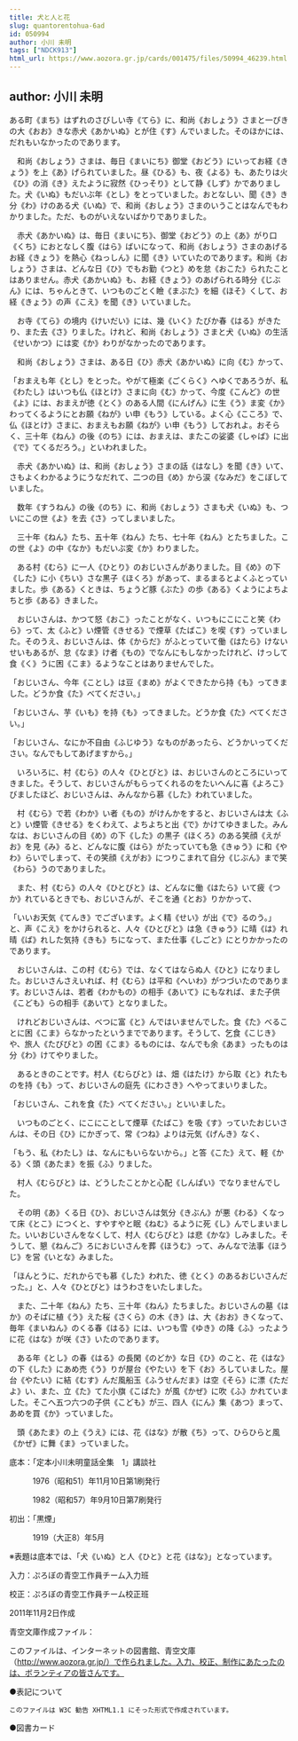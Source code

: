 ```yaml
---
title: 犬と人と花
slug: quantorentohua-6ad
id: 050994
author: 小川 未明
tags: ["NDCK913"]
html_url: https://www.aozora.gr.jp/cards/001475/files/50994_46239.html
---
```


## author: 小川 未明

ある町《まち》はずれのさびしい寺《てら》に、和尚《おしょう》さまと一ぴきの大《おお》きな赤犬《あかいぬ》とが住《す》んでいました。そのほかには、だれもいなかったのであります。

　和尚《おしょう》さまは、毎日《まいにち》御堂《おどう》にいってお経《きょう》を上《あ》げられていました。昼《ひる》も、夜《よる》も、あたりは火《ひ》の消《き》えたように寂然《ひっそり》として静《しず》かでありました。犬《いぬ》もだいぶ年《とし》をとっていました。おとなしい、聞《き》き分《わ》けのある犬《いぬ》で、和尚《おしょう》さまのいうことはなんでもわかりました。ただ、ものがいえないばかりでありました。

　赤犬《あかいぬ》は、毎日《まいにち》、御堂《おどう》の上《あ》がり口《くち》におとなしく腹《はら》ばいになって、和尚《おしょう》さまのあげるお経《きょう》を熱心《ねっしん》に聞《き》いていたのであります。和尚《おしょう》さまは、どんな日《ひ》でもお勤《つと》めを怠《おこた》られたことはありません。赤犬《あかいぬ》も、お経《きょう》のあげられる時分《じぶん》には、ちゃんときて、いつものごとく瞼《まぶた》を細《ほそ》くして、お経《きょう》の声《こえ》を聞《き》いていました。

　お寺《てら》の境内《けいだい》には、幾《いく》たびか春《はる》がきたり、また去《さ》りました。けれど、和尚《おしょう》さまと犬《いぬ》の生活《せいかつ》には変《か》わりがなかったのであります。

　和尚《おしょう》さまは、ある日《ひ》赤犬《あかいぬ》に向《む》かって、

「おまえも年《とし》をとった。やがて極楽《ごくらく》へゆくであろうが、私《わたし》はいつも仏《ほとけ》さまに向《む》かって、今度《こんど》の世《よ》には、おまえが徳《とく》のある人間《にんげん》に生《う》ま変《か》わってくるようにとお願《ねが》い申《もう》している。よく心《こころ》で、仏《ほとけ》さまに、おまえもお願《ねが》い申《もう》しておれよ。おそらく、三十年《ねん》の後《のち》には、おまえは、またこの娑婆《しゃば》に出《で》てくるだろう。」といわれました。

　赤犬《あかいぬ》は、和尚《おしょう》さまの話《はなし》を聞《き》いて、さもよくわかるようにうなだれて、二つの目《め》から涙《なみだ》をこぼしていました。

　数年《すうねん》の後《のち》に、和尚《おしょう》さまも犬《いぬ》も、ついにこの世《よ》を去《さ》ってしまいました。

　三十年《ねん》たち、五十年《ねん》たち、七十年《ねん》とたちました。この世《よ》の中《なか》もだいぶ変《か》わりました。

　ある村《むら》に一人《ひとり》のおじいさんがありました。目《め》の下《した》に小《ちい》さな黒子《ほくろ》があって、まるまるとよくふとっていました。歩《ある》くときは、ちょうど豚《ぶた》の歩《ある》くようによちよちと歩《ある》きました。

　おじいさんは、かつて怒《おこ》ったことがなく、いつもにこにこと笑《わら》って、太《ふと》い煙管《きせる》で煙草《たばこ》を喫《す》っていました。そのうえ、おじいさんは、体《からだ》がふとっていて働《はたら》けないせいもあるが、怠《なま》け者《もの》でなんにもしなかったけれど、けっして食《く》うに困《こま》るようなことはありませんでした。

「おじいさん、今年《ことし》は豆《まめ》がよくできたから持《も》ってきました。どうか食《た》べてください。」

「おじいさん、芋《いも》を持《も》ってきました。どうか食《た》べてください。」

「おじいさん、なにか不自由《ふじゆう》なものがあったら、どうかいってください。なんでもしてあげますから。」

　いろいろに、村《むら》の人々《ひとびと》は、おじいさんのところにいってきました。そうして、おじいさんがもらってくれるのをたいへんに喜《よろこ》びましたほど、おじいさんは、みんなから慕《した》われていました。

　村《むら》で若《わか》い者《もの》がけんかをすると、おじいさんは太《ふと》い煙管《きせる》をくわえて、よちよちと出《で》かけてゆきました。みんなは、おじいさんの目《め》の下《した》の黒子《ほくろ》のある笑顔《えがお》を見《み》ると、どんなに腹《はら》がたっていても急《きゅう》に和《やわ》らいでしまって、その笑顔《えがお》につりこまれて自分《じぶん》まで笑《わら》うのでありました。

　また、村《むら》の人々《ひとびと》は、どんなに働《はたら》いて疲《つか》れているときでも、おじいさんが、そこを通《とお》りかかって、

「いいお天気《てんき》でございます。よく精《せい》が出《で》るのう。」と、声《こえ》をかけられると、人々《ひとびと》は急《きゅう》に晴《は》れ晴《ば》れした気持《きも》ちになって、また仕事《しごと》にとりかかったのであります。

　おじいさんは、この村《むら》では、なくてはならぬ人《ひと》になりました。おじいさんさえいれば、村《むら》は平和《へいわ》がつづいたのであります。おじいさんは、若者《わかもの》の相手《あいて》にもなれば、また子供《こども》らの相手《あいて》となりました。

　けれどおじいさんは、べつに富《と》んではいませんでした。食《た》べることに困《こま》らなかったというまでであります。そうして、乞食《こじき》や、旅人《たびびと》の困《こま》るものには、なんでも余《あま》ったものは分《わ》けてやりました。

　あるときのことです。村人《むらびと》は、畑《はたけ》から取《と》れたものを持《も》って、おじいさんの庭先《にわさき》へやってまいりました。

「おじいさん、これを食《た》べてください。」といいました。

　いつものごとく、にこにことして煙草《たばこ》を吸《す》っていたおじいさんは、その日《ひ》にかぎって、常《つね》よりは元気《げんき》なく、

「もう、私《わたし》は、なんにもいらないから。」と答《こた》えて、軽《かる》く頭《あたま》を振《ふ》りました。

　村人《むらびと》は、どうしたことかと心配《しんぱい》でなりませんでした。

　その明《あ》くる日《ひ》、おじいさんは気分《きぶん》が悪《わる》くなって床《とこ》につくと、すやすやと眠《ねむ》るように死《し》んでしまいました。いいおじいさんをなくして、村人《むらびと》は悲《かな》しみました。そうして、懇《ねんご》ろにおじいさんを葬《ほうむ》って、みんなで法事《ほうじ》を営《いとな》みました。

「ほんとうに、だれからでも慕《した》われた、徳《とく》のあるおじいさんだった。」と、人々《ひとびと》はうわさをいたしました。

　また、二十年《ねん》たち、三十年《ねん》たちました。おじいさんの墓《はか》のそばに植《う》えた桜《さくら》の木《き》は、大《おお》きくなって、毎年《まいねん》のくる春《はる》には、いつも雪《ゆき》の降《ふ》ったように花《はな》が咲《さ》いたのであります。

　ある年《とし》の春《はる》の長閑《のどか》な日《ひ》のこと、花《はな》の下《した》にあめ売《う》りが屋台《やたい》を下《お》ろしていました。屋台《やたい》に結《むす》んだ風船玉《ふうせんだま》は空《そら》に漂《ただよ》い、また、立《た》てた小旗《こばた》が風《かぜ》に吹《ふ》かれていました。そこへ五つ六つの子供《こども》が三、四人《にん》集《あつ》まって、あめを買《か》っていました。

　頭《あたま》の上《うえ》には、花《はな》が散《ち》って、ひらひらと風《かぜ》に舞《ま》っていました。













底本：「定本小川未明童話全集　1」講談社

　　　1976（昭和51）年11月10日第1刷発行

　　　1982（昭和57）年9月10日第7刷発行

初出：「黒煙」

　　　1919（大正8）年5月

※表題は底本では、「犬《いぬ》と人《ひと》と花《はな》」となっています。

入力：ぷろぼの青空工作員チーム入力班

校正：ぷろぼの青空工作員チーム校正班

2011年11月2日作成

青空文庫作成ファイル：

このファイルは、インターネットの図書館、青空文庫（http://www.aozora.gr.jp/）で作られました。入力、校正、制作にあたったのは、ボランティアの皆さんです。











●表記について


	このファイルは W3C 勧告 XHTML1.1 にそった形式で作成されています。







●図書カード